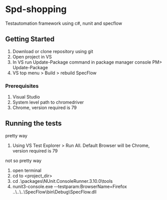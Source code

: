 # Spd-shopping

Testautomation framework using c#, nunit and specflow

## Getting Started

1. Download or clone repository using git
2. Open project in VS
3. In VS run Update-Package command in package manager console
 PM> Update-Package
4. VS top menu > Build > rebuild SpecFlow 

### Prerequisites

1. Visual Studio
2. System level path to chromedriver
3. Chrome, version required is 79

## Running the tests

pretty way
1. Using VS Test Explorer > Run All. Default Browser will be Chrome, version required is 79

not so pretty way
1. open terminal 
2. cd to <project_dir>
3. cd .\packages\NUnit.ConsoleRunner.3.10.0\tools
4. nunit3-console.exe --testparam:BrowserName=Firefox ..\\..\\..\\SpecFlow\bin\Debug\SpecFlow.dll
